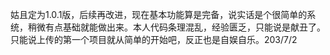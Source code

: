 姑且定为1.0.1版，后续再改进，现在基本功能算是完备，说实话是个很简单的系统，稍微有点基础就能做出来。本人代码条理混乱，经验匮乏，只能说是献丑了。只能说上传的第一个项目就从简单的开始吧，反正也是自娱自乐。203/7/2
